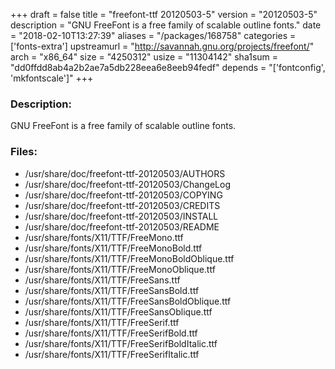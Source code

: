 +++
draft = false
title = "freefont-ttf 20120503-5"
version = "20120503-5"
description = "GNU FreeFont is a free family of scalable outline fonts."
date = "2018-02-10T13:27:39"
aliases = "/packages/168758"
categories = ['fonts-extra']
upstreamurl = "http://savannah.gnu.org/projects/freefont/"
arch = "x86_64"
size = "4250312"
usize = "11304142"
sha1sum = "dd0ffdd8ab4a2b2ae7a5db228eea6e8eeb94fedf"
depends = "['fontconfig', 'mkfontscale']"
+++
### Description: 
GNU FreeFont is a free family of scalable outline fonts.

### Files: 
* /usr/share/doc/freefont-ttf-20120503/AUTHORS
* /usr/share/doc/freefont-ttf-20120503/ChangeLog
* /usr/share/doc/freefont-ttf-20120503/COPYING
* /usr/share/doc/freefont-ttf-20120503/CREDITS
* /usr/share/doc/freefont-ttf-20120503/INSTALL
* /usr/share/doc/freefont-ttf-20120503/README
* /usr/share/fonts/X11/TTF/FreeMono.ttf
* /usr/share/fonts/X11/TTF/FreeMonoBold.ttf
* /usr/share/fonts/X11/TTF/FreeMonoBoldOblique.ttf
* /usr/share/fonts/X11/TTF/FreeMonoOblique.ttf
* /usr/share/fonts/X11/TTF/FreeSans.ttf
* /usr/share/fonts/X11/TTF/FreeSansBold.ttf
* /usr/share/fonts/X11/TTF/FreeSansBoldOblique.ttf
* /usr/share/fonts/X11/TTF/FreeSansOblique.ttf
* /usr/share/fonts/X11/TTF/FreeSerif.ttf
* /usr/share/fonts/X11/TTF/FreeSerifBold.ttf
* /usr/share/fonts/X11/TTF/FreeSerifBoldItalic.ttf
* /usr/share/fonts/X11/TTF/FreeSerifItalic.ttf
